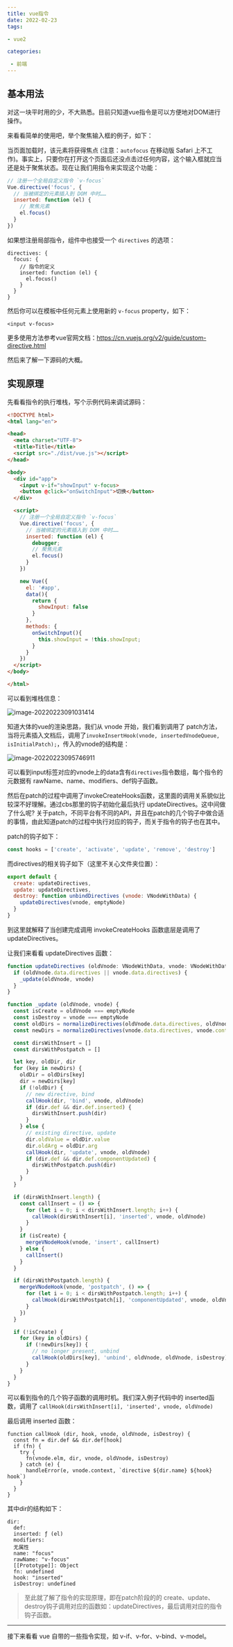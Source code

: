 ```yaml
---
title: vue指令
date: 2022-02-23
tags: 

- vue2

categories:

 - 前端
---
```




## 基本用法

对这一块平时用的少，不大熟悉。目前只知道vue指令是可以方便地对DOM进行操作。

来看看简单的使用吧，举个聚焦输入框的例子，如下：

当页面加载时，该元素将获得焦点 (注意：`autofocus` 在移动版 Safari 上不工作)。事实上，只要你在打开这个页面后还没点击过任何内容，这个输入框就应当还是处于聚焦状态。现在让我们用指令来实现这个功能：

```js
// 注册一个全局自定义指令 `v-focus`
Vue.directive('focus', {
  // 当被绑定的元素插入到 DOM 中时……
  inserted: function (el) {
    // 聚焦元素
    el.focus()
  }
})
```

如果想注册局部指令，组件中也接受一个 `directives` 的选项：

```
directives: {
  focus: {
    // 指令的定义
    inserted: function (el) {
      el.focus()
    }
  }
}
```

然后你可以在模板中任何元素上使用新的 `v-focus` property，如下：

```vue
<input v-focus>
```

更多使用方法参考vue官网文档：https://cn.vuejs.org/v2/guide/custom-directive.html

然后来了解一下源码的大概。

## 实现原理

先看看指令的执行堆栈，写个示例代码来调试源码：

```html
<!DOCTYPE html>
<html lang="en">

<head>
  <meta charset="UTF-8">
  <title>Title</title>
  <script src="./dist/vue.js"></script>
</head>

<body>
  <div id="app">
    <input v-if="showInput" v-focus>
    <button @click="onSwitchInput">切换</button>
  </div>

  <script>
    // 注册一个全局自定义指令 `v-focus`
    Vue.directive('focus', {
      // 当被绑定的元素插入到 DOM 中时……
      inserted: function (el) {
        debugger;
        // 聚焦元素
        el.focus()
      }
    })

    new Vue({
      el: '#app',
      data(){
        return {
          showInput: false
        }
      },
      methods: {
        onSwitchInput(){
          this.showInput = !this.showInput;
        }
      }
    })
  </script>
</body>

</html>
```

可以看到堆栈信息：

![image-20220223091031414](/assets/image-20220223091031414.png)

知道大体的vue的渲染思路，我们从 vnode 开始，我们看到调用了 patch方法，当将元素插入文档后，调用了`invokeInsertHook(vnode, insertedVnodeQueue, isInitialPatch);`，传入的vnode的结构是：

![image-20220223095746911](/assets/image-20220223095746911.png)

可以看到input标签对应的vnode上的data含有`directives`指令数组，每个指令的元数据有 rawName、name、modifiers、def钩子函数。

然后在patch的过程中调用了invokeCreateHooks函数，这里面的调用关系貌似比较深不好理解。通过cbs那里的钩子初始化最后执行 updateDirectives。这中间做了什么呢? 关于patch，不同平台有不同的API，并且在patch的几个钩子中做合适的事情，由此知道patch的过程中执行对应的钩子，而关于指令的钩子也在其中。

patch的钩子如下：

```js
const hooks = ['create', 'activate', 'update', 'remove', 'destroy']
```

而directives的相关钩子如下（这里不关心文件夹位置）：

```js
export default {
  create: updateDirectives,
  update: updateDirectives,
  destroy: function unbindDirectives (vnode: VNodeWithData) {
    updateDirectives(vnode, emptyNode)
  }
}
```

到这里就解释了当创建完成调用 invokeCreateHooks 函数底层是调用了 updateDirectives。

让我们来看看 updateDirectives 函数：

```js
function updateDirectives (oldVnode: VNodeWithData, vnode: VNodeWithData) {
  if (oldVnode.data.directives || vnode.data.directives) {
    _update(oldVnode, vnode)
  }
}
```

```js
function _update (oldVnode, vnode) {
  const isCreate = oldVnode === emptyNode
  const isDestroy = vnode === emptyNode
  const oldDirs = normalizeDirectives(oldVnode.data.directives, oldVnode.context)
  const newDirs = normalizeDirectives(vnode.data.directives, vnode.context)

  const dirsWithInsert = []
  const dirsWithPostpatch = []

  let key, oldDir, dir
  for (key in newDirs) {
    oldDir = oldDirs[key]
    dir = newDirs[key]
    if (!oldDir) {
      // new directive, bind
      callHook(dir, 'bind', vnode, oldVnode)
      if (dir.def && dir.def.inserted) {
        dirsWithInsert.push(dir)
      }
    } else {
      // existing directive, update
      dir.oldValue = oldDir.value
      dir.oldArg = oldDir.arg
      callHook(dir, 'update', vnode, oldVnode)
      if (dir.def && dir.def.componentUpdated) {
        dirsWithPostpatch.push(dir)
      }
    }
  }

  if (dirsWithInsert.length) {
    const callInsert = () => {
      for (let i = 0; i < dirsWithInsert.length; i++) {
        callHook(dirsWithInsert[i], 'inserted', vnode, oldVnode)
      }
    }
    if (isCreate) {
      mergeVNodeHook(vnode, 'insert', callInsert)
    } else {
      callInsert()
    }
  }

  if (dirsWithPostpatch.length) {
    mergeVNodeHook(vnode, 'postpatch', () => {
      for (let i = 0; i < dirsWithPostpatch.length; i++) {
        callHook(dirsWithPostpatch[i], 'componentUpdated', vnode, oldVnode)
      }
    })
  }

  if (!isCreate) {
    for (key in oldDirs) {
      if (!newDirs[key]) {
        // no longer present, unbind
        callHook(oldDirs[key], 'unbind', oldVnode, oldVnode, isDestroy)
      }
    }
  }
}
```

可以看到指令的几个钩子函数的调用时机。我们深入例子代码中的 inserted函数，调用了 `callHook(dirsWithInsert[i], 'inserted', vnode, oldVnode)`

最后调用 inserted 函数：

```
function callHook (dir, hook, vnode, oldVnode, isDestroy) {
  const fn = dir.def && dir.def[hook]
  if (fn) {
    try {
      fn(vnode.elm, dir, vnode, oldVnode, isDestroy)
    } catch (e) {
      handleError(e, vnode.context, `directive ${dir.name} ${hook} hook`)
    }
  }
}
```

其中dir的结构如下：

```
dir:
  def:
  inserted: ƒ (el)
  modifiers:
  无属性
  name: "focus"
  rawName: "v-focus"
  [[Prototype]]: Object
  fn: undefined
  hook: "inserted"
  isDestroy: undefined
```

> 至此就了解了指令的实现原理，即在patch阶段的的 create、update、destroy钩子调用对应的函数如：updateDirectives，最后调用对应的指令钩子函数。

---

接下来看看 vue 自带的一些指令实现，如 v-if、v-for、v-bind、v-model。



